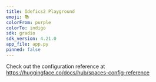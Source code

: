 ```yaml
---
title: Idefics2 Playground
emoji: 📚
colorFrom: purple
colorTo: indigo
sdk: gradio
sdk_version: 4.21.0
app_file: app.py
pinned: false
---
```


Check out the configuration reference at https://huggingface.co/docs/hub/spaces-config-reference
